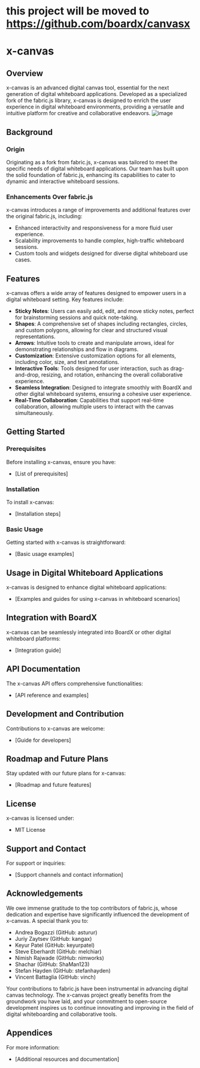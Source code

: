 # this project will be moved to https://github.com/boardx/canvasx

# x-canvas

## Overview

x-canvas is an advanced digital canvas tool, essential for the next generation of digital whiteboard applications. Developed as a specialized fork of the fabric.js library, x-canvas is designed to enrich the user experience in digital whiteboard environments, providing a versatile and intuitive platform for creative and collaborative endeavors.
![image](https://github.com/boardx/x-canvas/assets/2325074/1279e92f-f074-4bcc-9074-3827afc27634)
## Background

### Origin

Originating as a fork from fabric.js, x-canvas was tailored to meet the specific needs of digital whiteboard applications. Our team has built upon the solid foundation of fabric.js, enhancing its capabilities to cater to dynamic and interactive whiteboard sessions.

### Enhancements Over fabric.js

x-canvas introduces a range of improvements and additional features over the original fabric.js, including:

- Enhanced interactivity and responsiveness for a more fluid user experience.
- Scalability improvements to handle complex, high-traffic whiteboard sessions.
- Custom tools and widgets designed for diverse digital whiteboard use cases.

## Features

x-canvas offers a wide array of features designed to empower users in a digital whiteboard setting. Key features include:

- **Sticky Notes**: Users can easily add, edit, and move sticky notes, perfect for brainstorming sessions and quick note-taking.
- **Shapes**: A comprehensive set of shapes including rectangles, circles, and custom polygons, allowing for clear and structured visual representations.
- **Arrows**: Intuitive tools to create and manipulate arrows, ideal for demonstrating relationships and flow in diagrams.
- **Customization**: Extensive customization options for all elements, including color, size, and text annotations.
- **Interactive Tools**: Tools designed for user interaction, such as drag-and-drop, resizing, and rotation, enhancing the overall collaborative experience.
- **Seamless Integration**: Designed to integrate smoothly with BoardX and other digital whiteboard systems, ensuring a cohesive user experience.
- **Real-Time Collaboration**: Capabilities that support real-time collaboration, allowing multiple users to interact with the canvas simultaneously.

## Getting Started

### Prerequisites

Before installing x-canvas, ensure you have:

- [List of prerequisites]

### Installation

To install x-canvas:

- [Installation steps]

### Basic Usage

Getting started with x-canvas is straightforward:

- [Basic usage examples]

## Usage in Digital Whiteboard Applications

x-canvas is designed to enhance digital whiteboard applications:

- [Examples and guides for using x-canvas in whiteboard scenarios]

## Integration with BoardX

x-canvas can be seamlessly integrated into BoardX or other digital whiteboard platforms:

- [Integration guide]

## API Documentation

The x-canvas API offers comprehensive functionalities:

- [API reference and examples]

## Development and Contribution

Contributions to x-canvas are welcome:

- [Guide for developers]

## Roadmap and Future Plans

Stay updated with our future plans for x-canvas:

- [Roadmap and future features]

## License

x-canvas is licensed under:

- MIT License

## Support and Contact

For support or inquiries:

- [Support channels and contact information]
 
## Acknowledgements

We owe immense gratitude to the top contributors of fabric.js, whose dedication and expertise have significantly influenced the development of x-canvas. A special thank you to:

- Andrea Bogazzi (GitHub: asturur)
- Juriy Zaytsev (GitHub: kangax)
- Keyur Patel (GitHub: keyurpatel)
- Steve Eberhardt (GitHub: melchiar)
- Nimish Rajwade (GitHub: nimworks)
- Shachar (GitHub: ShaMan123)
- Stefan Hayden (GitHub: stefanhayden)
- Vincent Battaglia (GitHub: vinch)

Your contributions to fabric.js have been instrumental in advancing digital canvas technology. The x-canvas project greatly benefits from the groundwork you have laid, and your commitment to open-source development inspires us to continue innovating and improving in the field of digital whiteboarding and collaborative tools.


## Appendices

For more information:

- [Additional resources and documentation]




